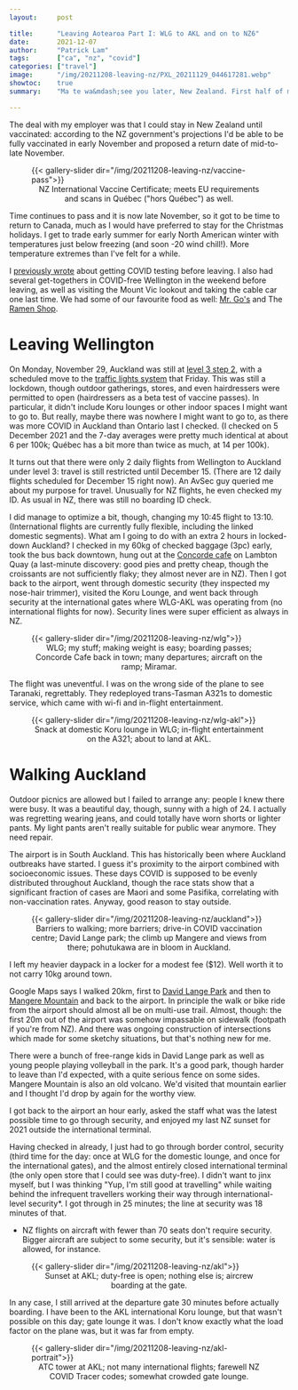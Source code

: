 ```yaml
---
layout:     post

title:      "Leaving Aotearoa Part I: WLG to AKL and on to NZ6"
date:       2021-12-07
author:     "Patrick Lam"
tags:       ["ca", "nz", "covid"]
categories: ["travel"]
image:      "/img/20211208-leaving-nz/PXL_20211129_044617281.webp"
showtoc:    true
summary:    "Ma te wa&mdash;see you later, New Zealand. First half of my trip from Wellington to Montreal, covering travel from Wellington to Auckland and onto the plane to Los Angeles."

---
```


<style>
.post-heading h1  { color: white; text-shadow: 2px 2px 2px grey; }
.meta { color: white; }
</style>

The deal with my employer was that I could stay in New Zealand until
vaccinated: according to the NZ government's projections I'd be able
to be fully vaccinated in early November and proposed a return date of
mid-to-late November.

<figure>
{{< gallery-slider dir="/img/20211208-leaving-nz/vaccine-pass">}}
<figcaption style="text-align:center">NZ International Vaccine Certificate; meets EU requirements and scans in Québec ("hors Québec") as well.</figcaption>
</figure>

Time continues to pass and it is now late November, so it got to be
time to return to Canada, much as I would have preferred to stay for
the Christmas holidays. I get to trade early summer for early North
American winter with temperatures just below freezing (and soon -20
wind chill!). More temperature extremes than I've felt for a while.

I [previously wrote](/post/20211127-pre-departure/) about getting
COVID testing before leaving. I also had several get-togethers in
COVID-free Wellington in the weekend before leaving, as well as
visiting the Mount Vic lookout and taking the cable car one last
time. We had some of our favourite food as well: [Mr. Go's](https://www.mrgos.co.nz/) and The
[Ramen Shop](https://theramenshop.co.nz/).

# Leaving Wellington

On Monday, November 29, Auckland was still at [level 3 step
2](https://www.stuff.co.nz/national/health/coronavirus/126852091/covid19-what-you-can-do-at-step-2-of-level-3-as-auckland-restrictions-ease),
with a scheduled move to the [traffic lights
system](https://covid19.govt.nz/traffic-lights/covid-19-protection-framework/)
that Friday. This was still a lockdown, though outdoor gatherings,
stores, and even hairdressers were permitted to open (hairdressers as
a beta test of vaccine passes). In particular, it didn't include Koru
lounges or other indoor spaces I might want to go to. But really,
maybe there was nowhere I might want to go to, as there was more COVID
in Auckland than Ontario last I checked. (I checked on 5 December 2021
and the 7-day averages were pretty much identical at about 6 per 100k;
Québec has a bit more than twice as much, at 14 per 100k).

It turns out that there were only 2 daily flights from Wellington to
Auckland under level 3: travel is still restricted until December
15. (There are 12 daily flights scheduled for December 15 right now).
An AvSec guy queried me about my purpose for travel. Unusually for NZ
flights, he even checked my ID. As usual in NZ, there was still no
boarding ID check.

I did manage to optimize a bit, though, changing my 10:45 flight to
13:10. (International flights are currently fully flexible, including
the linked domestic segments). What am I going to do with an extra 2
hours in locked-down Auckland? I checked in my 60kg of checked baggage
(3pc) early, took the bus back downtown, hung out at the [Concorde
cafe](http://concorde-cafe-wellington.edan.io/) on Lambton Quay (a
last-minute discovery: good pies and pretty cheap, though the
croissants are not sufficiently flaky; they almost never are in
NZ). Then I got back to the airport, went through domestic security
(they inspected my nose-hair trimmer), visited the Koru Lounge, and
went back through security at the international gates where WLG-AKL
was operating from (no international flights for now). 
Security lines were super efficient as always in NZ.

<figure>
{{< gallery-slider dir="/img/20211208-leaving-nz/wlg">}}
<figcaption style="text-align:center">WLG; my stuff; making weight is easy; boarding passes; Concorde Cafe back in town; many departures; aircraft on the ramp; Miramar.</figcaption>
</figure>

The flight was uneventful. I was on the wrong side of the plane to see Taranaki,
regrettably. They redeployed trans-Tasman A321s to domestic service, which came with
wi-fi and in-flight entertainment.

<figure>
{{< gallery-slider dir="/img/20211208-leaving-nz/wlg-akl">}}
<figcaption style="text-align:center">Snack at domestic Koru lounge in WLG; in-flight entertainment on the A321; about to land at AKL.</figcaption>
</figure>


# Walking Auckland

Outdoor picnics are allowed but I failed to arrange any: people I knew there
were busy. It was a beautiful day, though, sunny with a high of 24.
I actually was regretting wearing jeans, and could totally have worn
shorts or lighter pants. My light pants aren't really suitable
for public wear anymore. They need repair.

The airport is in South Auckland. This has historically been where
Auckland outbreaks have started. I guess it's proximity to the airport
combined with socioeconomic issues. These days COVID is supposed to be
evenly distributed throughout Auckland, though the race stats show
that a significant fraction of cases are Maori and some Pasifika, correlating
with non-vaccination rates. Anyway, good reason to stay outside.

<figure>
{{< gallery-slider dir="/img/20211208-leaving-nz/auckland">}}
<figcaption style="text-align:center">Barriers to walking; more barriers; drive-in COVID vaccination centre; David Lange park; the climb up Mangere and views from there; pohutukawa are in bloom in Auckland.</figcaption>
</figure>

I left my heavier daypack in a locker for a modest fee ($12). Well worth it to not carry 10kg around town.

Google Maps says I walked 20km, first to [David Lange
Park](https://www.aucklandcouncil.govt.nz/parks-recreation/Pages/park-details.aspx?Location=361)
and then to [Mangere
Mountain](https://www.aucklandcouncil.govt.nz/parks-recreation/get-outdoors/aklpaths/Pages/path-detail.aspx?ItemId=398)
and back to the airport. In principle the walk or bike ride from the
airport should almost all be on multi-use trail. Almost, though: the
first 20m out of the airport was somehow impassable on sidewalk (footpath if you're from NZ). And
there was ongoing construction of intersections which made for some
sketchy situations, but that's nothing new for me.

There were a bunch of free-range kids in David Lange park as well as
young people playing volleyball in the park. It's a good park, though
harder to leave than I'd expected, with a quite serious fence on some
sides. Mangere Mountain is also an old volcano. We'd visited that
mountain earlier and I thought I'd drop by again for the worthy view.

I got back to the airport an hour early, asked the staff what was the
latest possible time to go through security, and enjoyed my last NZ
sunset for 2021 outside the international terminal. 

Having checked in already, I just had to go through border control,
security (third time for the day: once at WLG for the domestic lounge,
and once for the international gates), and the almost entirely closed
international terminal (the only open store that I could see was
duty-free). I didn't want to jinx myself, but I was thinking "Yup, I'm
still good at travelling" while waiting behind the infrequent
travellers working their way through international-level security*. I
got through in 25 minutes; the line at security was 18 minutes of that.


* NZ flights on aircraft with fewer than 70 seats don't require
security.  Bigger aircraft are subject to some security, but it's
sensible: water is allowed, for instance.

<figure>
{{< gallery-slider dir="/img/20211208-leaving-nz/akl">}}
<figcaption style="text-align:center">Sunset at AKL; duty-free is open; nothing else is; aircrew boarding at the gate.</figcaption>
</figure>


In any case, I still arrived at the departure gate 30 minutes before
actually boarding. I have been to the AKL international Koru lounge,
but that wasn't possible on this day; gate lounge it was. I don't know
exactly what the load factor on the plane was, but it was far from
empty.

<figure>
{{< gallery-slider dir="/img/20211208-leaving-nz/akl-portrait">}}
<figcaption style="text-align:center">ATC tower at AKL; not many international flights; farewell NZ COVID Tracer codes; somewhat crowded gate lounge.</figcaption>
</figure>


